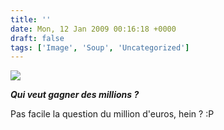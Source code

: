 ```yaml
---
title: ''
date: Mon, 12 Jan 2009 00:16:18 +0000
draft: false
tags: ['Image', 'Soup', 'Uncategorized']
---
```


![](https://madd0.files.wordpress.com/2009/01/rcxxgaq0nilxiuhtkdpx0xavo1_400.jpg)

**_Qui veut gagner des millions ?_**

Pas facile la question du million d'euros, hein ? :P